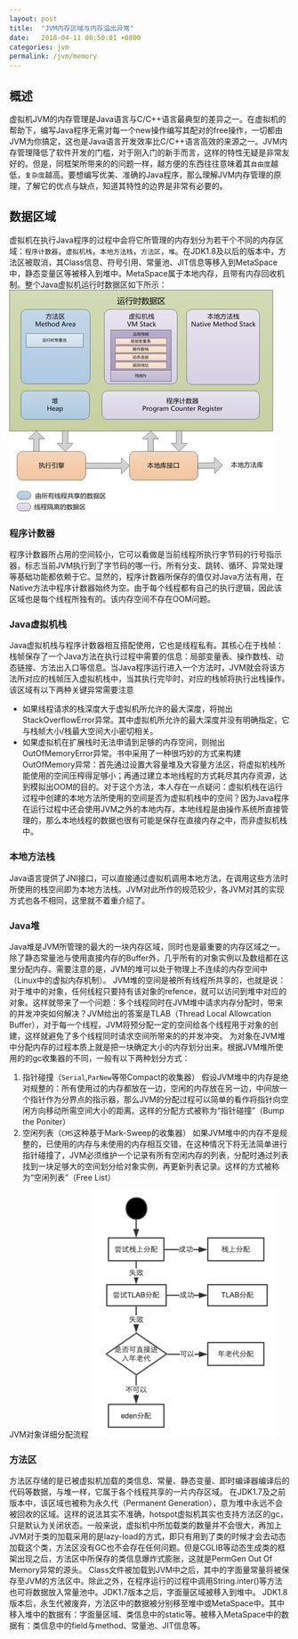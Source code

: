 ```yaml
---
layout: post
title:  "JVM内存区域与内存溢出异常"
date:   2018-04-11 00:50:01 +0800
categories: jvm
permalink: /jvm/memory
---
```


## 概述
虚拟机JVM的内存管理是Java语言与C/C++语言最典型的差异之一。在虚拟机的帮助下，编写Java程序无需对每一个new操作编写其配对的free操作，一切都由JVM为你搞定，这也是Java语言开发效率比C/C++语言高效的来源之一。JVM内存管理降低了软件开发的门槛，对于刚入门的新手而言，这样的特性无疑是非常友好的。但是，同框架所带来的的问题一样，越方便的东西往往意味着其`自由度`越低，`复杂度`越高。要想编写优美、准确的Java程序，那么理解JVM内存管理的原理，了解它的优点与缺点，知道其特性的边界是非常有必要的。
## 数据区域
虚拟机在执行Java程序的过程中会将它所管理的内存划分为若干个不同的内存区域：`程序计数器`，`虚拟机栈`，`本地方法栈`，`方法区`，`堆`。在JDK1.8及以后的版本中，方法区被取消，其Class信息、符号引用、常量池、JIT信息等移入到MetaSpace中，静态变量区等被移入到堆中。MetaSpace属于本地内存，且带有内存回收机制。整个Java虚拟机运行时数据区如下所示：
![jvm-structure](../resources/img/jvm-structure.jpg)
### 程序计数器
程序计数器所占用的空间较小，它可以看做是当前线程所执行字节码的行号指示器，标志当前JVM执行到了字节码的哪一行。所有分支、跳转、循环、异常处理等基础功能都依赖于它。显然的，程序计数器所保存的值仅对Java方法有用，在Native方法中程序计数器始终为空。由于每个线程都有自己的执行逻辑，因此该区域也是每个线程所独有的。该内存空间不存在OOM问题。
### Java虚拟机栈
Java虚拟机栈与程序计数器相互搭配使用，它也是线程私有。其核心在于栈帧：栈帧保存了一个Java方法在执行过程中需要的信息：局部变量表、操作数栈、动态链接、方法出入口等信息。当Java程序运行进入一个方法时，JVM就会将该方法所对应的栈帧压入虚拟机栈中，当其执行完毕时，对应的栈帧将执行出栈操作。该区域有以下两种关键异常需要注意

* 如果线程请求的栈深度大于虚拟机所允许的最大深度，将抛出StackOverflowError异常。其中虚拟机所允许的最大深度并没有明确指定，它与栈帧大小/栈最大空间大小密切相关。
* 如果虚拟机在扩展栈时无法申请到足够的内存空间，则抛出OutOfMemoryError异常。书中采用了一种很巧妙的方式来构建OutOfMemory异常：首先通过设置大容量堆及大容量方法区，将虚拟机栈所能使用的空间压榨得足够小；再通过建立本地线程的方式耗尽其内存资源，达到模拟出OOM的目的。对于这个方法，本人存在一点疑问：虚拟机栈在运行过程中创建的本地方法所使用的空间是否为虚拟机栈中的空间？因为Java程序在运行过程中还会使用JVM之外的本地内存，本地线程是由操作系统所直接管理的，那么本地线程的数据也很有可能是保存在直接内存之中，而非虚拟机栈中。

### 本地方法栈
Java语言提供了JNI接口，可以直接通过虚拟机调用本地方法，在调用这些方法时所使用的栈空间即为本地方法栈。JVM对此所作的规范较少，各JVM对其的实现方式也各不相同，这里就不着重介绍了。
### Java堆
Java堆是JVM所管理的最大的一块内存区域，同时也是最重要的内存区域之一。除了静态常量池与使用直接内存的Buffer外，几乎所有的对象实例以及数组都在这里分配内存。需要注意的是，JVM的堆可以处于物理上不连续的内存空间中（Linux中的虚拟内存机制）。
JVM堆的空间是被所有线程所共享的，也就是说：对于堆中的对象，任何线程只要持有该对象的refence，就可以访问到堆中对应的对象。这样就带来了一个问题：多个线程同时在JVM堆中请求内存分配时，带来的并发冲突如何解决？JVM给出的答案是TLAB（Thread Local Allowcation Buffer），对于每一个线程，JVM将预分配一定的空间给各个线程用于对象的创建，这样就避免了多个线程同时请求空间所带来的的并发冲突。
为对象在JVM堆中分配内存的过程本质上就是把一块确定大小的内存划分出来。根据JVM堆所使用的的gc收集器的不同，一般有以下两种划分方式：

1. 指针碰撞（`Serial`,`ParNew`等带Compact的收集器）
假设JVM堆中的内存是绝对规整的：所有使用过的内存都放在一边，空闲的内存放在另一边，中间放一个指针作为分界点的指示器，那么JVM的分配过程可以简单的看作将指针向空闲方向移动所需空间大小的距离。这样的分配方式被称为“指针碰撞”（Bump the Poniter）
2. 空闲列表（`CMS`这种基于Mark-Sweep的收集器）
如果JVM堆中的内存不是规整的，已使用的内存与未使用的内存相互交错，在这种情况下将无法简单进行指针碰撞了，JVM必须维护一个记录有所有空闲内存的列表，分配时通过列表找到一块足够大的空间划分给对象实例，再更新列表记录。这样的方式被称为“空闲列表”（Free List）

JVM对象详细分配流程
![obj-allocation](../resources/img/obj-allocation.png)

### 方法区
方法区存储的是已被虚拟机加载的类信息、常量、静态变量、即时编译器编译后的代码等数据，与堆一样，它属于各个线程共享的一片内存区域。
在JDK1.7及之前版本中，该区域也被称为永久代（Permanent Generation），意为堆中永远不会被回收的区域。这样的说法其实不准确，hotspot虚拟机其实也支持方法区的gc，只是默认为关闭状态。一般来说，虚拟机中所加载类的数量并不会很大，再加上JVM对于类的加载采用的是lazy-load的方式，即只有用到了类的时候才会去动态加载这个类，方法区没有GC也不会存在任何问题。但是CGLIB等动态生成类的框架出现之后，方法区中所保存的类信息爆炸式膨胀，这就是PermGen Out Of Memory异常的源头。
Class文件被加载到JVM中之后，其中的字面量常量将被保存至JVM的方法区中。除此之外，在程序运行的过程中调用String.inter()等方法也可将数据放入常量池中。JDK1.7版本之后，字面量区域被移入到堆中。
JDK1.8版本后，永生代被废弃，方法区中的数据被分别移至堆中或MetaSpace中。其中移入堆中的数据有：字面量区域、类信息中的static等。被移入MetaSpace中的数据有：类信息中的field与method、常量池、JIT信息等。